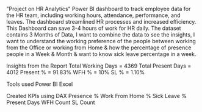 "Project on HR Analytics"
Power BI dashboard to track employee data for the HR team, including working hours, attendance, performance, and leaves.
The dashboard streamlined HR processes and increased efficiency.
This Dashboard can save 3-4 hours of work for HR daily.
The dataset contains 3 Months of Data, I want to combine the data to see the insights,
I want to understand the working preference of the people between working from the Office or working from Home
& how the percentage of presence people in a Week & Month & want to know sick leave percentage in a week.

Insights from the Report
Total Working Days = 4369
Total Present Days = 4012
Present % = 91.83%
WFH % = 10%
SL % = 1.10% 

Tools used
Power BI
Excel

Created KPIs using DAX
 Presence %
 Work From Home %
 Sick Leave %
 Present Days
 WFH Count
 SL Count
